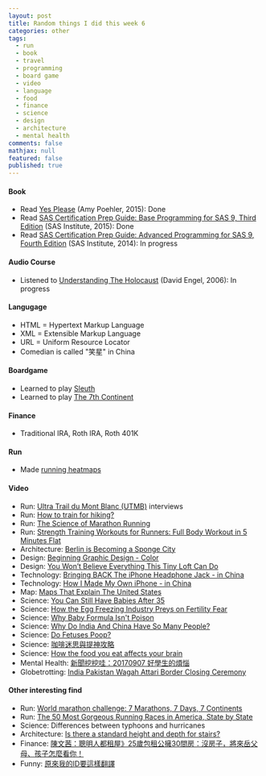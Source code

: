 ```yaml
---
layout: post
title: Random things I did this week 6
categories: other
tags: 
  - run
  - book
  - travel
  - programming
  - board game
  - video
  - language
  - food
  - finance
  - science
  - design
  - architecture
  - mental health
comments: false
mathjax: null
featured: false
published: true
---
```


#### Book 
* Read [Yes Please](https://www.amazon.com/Yes-Please-Amy-Poehler/dp/006226835X) (Amy Poehler, 2015): Done
* Read [SAS Certification Prep Guide: Base Programming for SAS 9, Third Edition](https://www.amazon.com/SAS-Certification-Prep-Guide-Programming/dp/1607649241) (SAS Institute, 2015): Done
* Read [SAS Certification Prep Guide: Advanced Programming for SAS 9, Fourth Edition](https://www.amazon.com/SAS-Certification-Prep-Guide-Programming/dp/1629593540) (SAS Institute, 2014): In progress

#### Audio Course
* Listened to [Understanding The Holocaust](https://www.recordedbooks.com/title-details/9781428117242) (David Engel, 2006): In progress

#### Langugage
* HTML = Hypertext Markup Language
* XML = Extensible Markup Language
* URL = Uniform Resource Locator
* Comedian is called "笑星" in China

#### Boardgame
* Learned to play [Sleuth](https://boardgamegeek.com/boardgame/594/sleuth)
* Learned to play [The 7th Continent](https://boardgamegeek.com/boardgame/180263/7th-continent)

#### Finance
* Traditional IRA, Roth IRA, Roth 401K

#### Run
* Made [running heatmaps](https://kcmlin.github.io/run/runmap1)

#### Video 

* Run: [Ultra Trail du Mont Blanc (UTMB)](http://utmbmontblanc.com/en/) interviews
* Run: [How to train for hiking?](https://youtu.be/aSTQcRgE06E)
* Run: [The Science of Marathon Running](https://youtu.be/2WuB8BhUJrc)
* Run: [Strength Training Workouts for Runners: Full Body Workout in 5 Minutes Flat](https://youtu.be/Rzc_R_-cEHQ)
* Architecture: [Berlin is Becoming a Sponge City](https://youtu.be/uWjGGvY65jk)
* Design: [Beginning Graphic Design - Color](https://youtu.be/_2LLXnUdUIc)
* Design: [You Won’t Believe Everything This Tiny Loft Can Do](https://youtu.be/LnC5-o44C9A)
* Technology: [Bringing BACK The iPhone Headphone Jack - in China](https://youtu.be/utfbE3_uAMA)
* Technology: [How I Made My Own iPhone - in China](https://youtu.be/leFuF-zoVzA)
* Map: [Maps That Explain The United States](https://www.youtube.com/watch?v=7yhoekPBwMg)
* Science: [You Can Still Have Babies After 35](https://youtu.be/6YIz9jZPzvo)
* Science: [How the Egg Freezing Industry Preys on Fertility Fear](https://youtu.be/t_dqqTZacBA)
* Science: [Why Baby Formula Isn't Poison](https://youtu.be/U_80bWlLJvg)
* Science: [Why Do India And China Have So Many People?](https://youtu.be/V7oiro8tYA4)
* Science: [Do Fetuses Poop?](https://youtu.be/qc-244lKjjM)
* Science: [咖啡迷思與提神攻略](https://youtu.be/UaIJoUQm1-4)
* Science: [How the food you eat affects your brain](https://youtu.be/xyQY8a-ng6g)
* Mental Health: [新聞挖挖哇：20170907 好學生的煩惱](https://youtu.be/76g_wAu95_c)
* Globetrotting: [India Pakistan Wagah Attari Border Closing Ceremony](https://youtu.be/LZ0ue-XGl9c)

#### Other interesting find 
* Run: [World marathon challenge: 7 Marathons, 7 Days, 7 Continents](http://www.worldmarathonchallenge.com/)
* Run: [The 50 Most Gorgeous Running Races in America, State by State](http://www.health.com/fitness/most-beautiful-running-races#louisianna-crescent-city-running-race)
* Science: Differences between typhoons and hurricanes
* Architecture: [Is there a standard height and depth for stairs?](https://diy.stackexchange.com/questions/244/is-there-a-standard-height-and-depth-for-stairs)
* Finance: [陳文茜：聰明人都租屋》25歲包租公擁30間房：沒房子，將來岳父母、孩子怎麼看你！](http://wealth.businessweekly.com.tw/m/GArticle.aspx?id=ARTL000084100)
* Funny: [原來我的ID要這樣翻譯](https://www.ptt.cc/bbs/StupidClown/M.1504697724.A.8A3.html)
